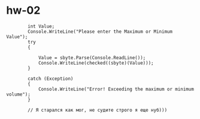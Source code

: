 # hw-02
            int Value;
            Console.WriteLine("Please enter the Maximum or Minimum Value");
            try
            {

                Value = sbyte.Parse(Console.ReadLine());
                Console.WriteLine(checked((sbyte)(Value)));
            }

            catch (Exception)
            {
                Console.WriteLine("Error! Exceeding the maximum or minimum volume");
            }

            // Я старался как мог, не cудите строго я еще нуб)))
 
        
